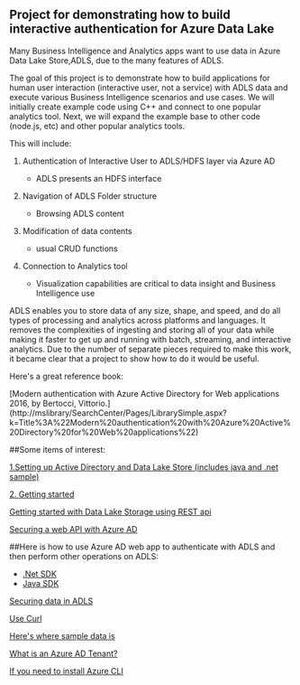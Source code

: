 ## Project for demonstrating how to build interactive authentication for Azure Data Lake

Many Business Intelligence and Analytics apps want to use data in Azure Data Lake Store,ADLS, due to the many features of ADLS.

The goal of this project is to demonstrate how to build applications for human user interaction (interactive user, not a service) with ADLS data and execute various Business Intelligence scenarios and use cases. We will initially create example code using C++ and connect to one popular analytics tool. Next, we will expand the example base to other code (node.js, etc) and other popular analytics tools. 

This will include: 

1. Authentication of Interactive User to ADLS/HDFS layer via Azure AD
   - ADLS presents an HDFS interface

2. Navigation of ADLS Folder structure
   - Browsing ADLS content

3. Modification of data contents
   - usual CRUD functions

4. Connection to Analytics tool
   - Visualization capabilities are critical to data insight and Business Intelligence use

ADLS enables you to store data of any size, shape, and speed, and do all types of processing and analytics across platforms and languages. It removes the complexities of ingesting and storing all of your data while making it faster to get up and running with batch, streaming, and interactive analytics. Due to the number of separate pieces required to make this work, it became clear that a project to show how to do it would be useful.

Here's a great reference book:

[Modern authentication with Azure Active Directory for Web applications
2016, by Bertocci, Vittorio.] (http://mslibrary/SearchCenter/Pages/LibrarySimple.aspx?k=Title%3A%22Modern%20authentication%20with%20Azure%20Active%20Directory%20for%20Web%20applications%22)

##Some items of interest:

[1.Setting up Active Directory and Data Lake Store (includes java and .net sample)](https://docs.microsoft.com/en-us/azure/data-lake-store/data-lake-store-end-user-authenticate-using-active-directory )

[2. Getting started](https://docs.microsoft.com/en-us/azure/data-lake-store/data-lake-store-get-started-portal)

[Getting started with Data Lake Storage using REST api](https://docs.microsoft.com/en-us/azure/data-lake-store/data-lake-store-get-started-rest-api )

[Securing a web API with Azure AD](https://github.com/Azure-Samples/active-directory-node-webapi)

##Here is how to use Azure AD web app to authenticate with ADLS and then perform other operations on ADLS:
 - [.Net SDK](https://docs.microsoft.com/en-us/azure/data-lake-store/data-lake-store-get-started-net-sdk)
 - [Java SDK](https://docs.microsoft.com/en-us/azure/data-lake-store/data-lake-store-get-started-java-sdk)

[Securing data in ADLS](https://docs.microsoft.com/en-us/azure/data-lake-store/data-lake-store-secure-data)

[Use Curl](http://curl.haxx.se/)

[Here's where sample data is](https://github.com/MicrosoftBigData/usql/tree/master/Examples/Samples/Data/AmbulanceData)

[What is an Azure AD Tenant?](https://msdn.microsoft.com/en-us/library/azure/jj573650.aspx?#BKMK_WhatIsAnAzureAD)

[If you need to install Azure CLI](https://docs.microsoft.com/en-us/azure/xplat-cli-install)
